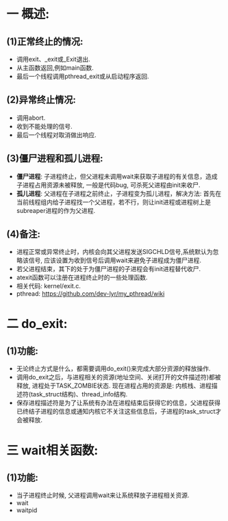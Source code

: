 # 一 概述:
## (1)正常终止的情况:
- 调用exit、_exit或_Exit退出.
- 从主函数返回,例如main函数.
- 最后一个线程调用pthread_exit或从启动程序返回.

## (2)异常终止情况:
- 调用abort.
- 收到不能处理的信号.
- 最后一个线程对取消做出响应.

## (3)僵尸进程和孤儿进程:
- **僵尸进程**: 子进程终止，但父进程未调用wait来获取子进程的有关信息，造成子进程占用资源未被释放, 一般是代码bug, 可杀死父进程由init来收尸.
- **孤儿进程**: 父进程在子进程之前终止，子进程变为孤儿进程，解决方法: 首先在当前线程组内给子进程找一个父进程，若不行，则让init进程或进程树上是subreaper进程的作为父进程.

## (4)备注:
- 进程正常或异常终止时，内核会向其父进程发送SIGCHLD信号,系统默认为忽略该信号, 应该设置为收到信号后调用wait来避免子进程成为僵尸进程.
- 若父进程结束，其下的处于为僵尸进程的子进程会有init进程替代收尸.
- atexit函数可以注册在进程终止时的一些处理函数.
- 相关代码: kernel/exit.c.
- pthread: https://github.com/dev-lyr/my_pthread/wiki

# 二 do_exit:
## (1)功能:
- 无论终止方式是什么，都需要调用do_exit()来完成大部分资源的释放操作.
- 调用do_exit之后，与进程相关的资源(地址空间、关闭打开的文件描述符)都被释放, 进程处于TASK_ZOMBIE状态. 现在进程占用的资源是: 内核栈、进程描述符(task_struct结构)、thread_info结构.
- 保存进程描述符是为了让系统有办法在进程结束后获得它的信息，父进程获得已终结子进程的信息或通知内核它不关注这些信息后，子进程的task_struct才会被释放.

# 三 wait相关函数:
## (1)功能:
- 当子进程终止时候, 父进程调用wait来让系统释放子进程相关资源.
- wait
- waitpid
